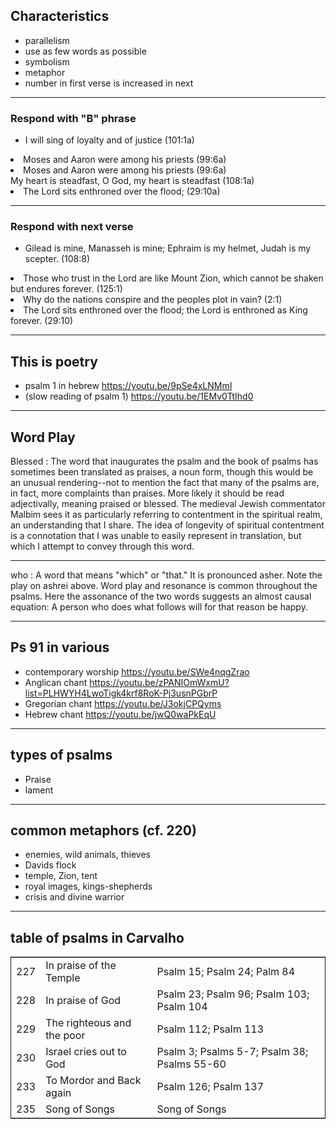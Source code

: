 ## Characteristics<a id="sec-2" name="sec-2"></a>

-   parallelism
-   use as few words as possible
-   symbolism
-   metaphor
-   number in first verse is increased in next

---

### Respond with "B" phrase

- I will sing of loyalty and of justice (101:1a)
<li class="fragment">  Moses and Aaron were among his priests (99:6a) </li>
<li class="fragment">  Moses and Aaron were among his priests (99:6a) </li>  My heart is steadfast, O God, my heart is steadfast (108:1a)
<li class="fragment">  The Lord sits enthroned over the flood; (29:10a) </li>

---

### Respond with next verse


- Gilead is mine, Manasseh is mine; Ephraim is my helmet, Judah is my scepter. (108:8) 
<li class="fragment">  Those who trust in the Lord are like Mount Zion, which cannot be shaken but endures forever. (125:1) </li>
<li class="fragment">   Why do the nations conspire and the peoples plot in vain? (2:1) </li>
<li class="fragment">   The Lord sits enthroned over the flood; the Lord is enthroned as King forever. (29:10) </li>

---

## This is poetry
- psalm 1 in hebrew
https://youtu.be/9pSe4xLNMmI
- (slow reading of psalm 1) 
https://youtu.be/1EMv0TtIhd0

---

##  Word Play
Blessed    : The word that inaugurates the psalm and the book of psalms has sometimes been
translated as praises, a noun form, though this would be an unusual rendering--not to mention
the fact that many of the psalms are, in fact, more complaints than praises. More likely it should
be read adjectivally, meaning praised or blessed. The medieval Jewish commentator Malbim sees
it as particularly referring to contentment in the spiritual realm, an understanding that I share.
The idea of longevity of spiritual contentment is a connotation that I was unable to easily
represent in translation, but which I attempt to convey through this word.


---


who     : A word that means "which" or "that." It is pronounced asher. Note the play on
ashrei above. Word play and resonance is common throughout the psalms. Here the assonance of
the two words suggests an almost causal equation: A person who does what follows will for that
reason be happy.

---


## Ps 91 in various<a id="sec-3" name="sec-3"></a>

-   contemporary worship <https://youtu.be/SWe4nqgZrao>
-   Anglican chant <https://youtu.be/zPANIOmWxmU?list=PLHWYH4LwoTigk4krf8RoK-Pj3usnPGbrP>
-   Gregorian chant <https://youtu.be/J3okjCPQyms>
-   Hebrew chant <https://youtu.be/jwQ0waPkEqU>

---

## types of psalms<a id="sec-4" name="sec-4"></a>

-   Praise
-   lament

---

## common metaphors (cf. 220)<a id="sec-5" name="sec-5"></a>

-   enemies, wild animals, thieves
-   Davids flock
-   temple, Zion, tent
-   royal images, kings-shepherds
-   crisis and divine warrior

---

## table of psalms in Carvalho<a id="sec-6" name="sec-6"></a>

<table border="2" cellspacing="0" cellpadding="6" rules="groups" frame="hsides">


<colgroup>
<col  class="right" />

<col  class="left" />

<col  class="left" />
</colgroup>
<tbody>
<tr>
<td class="right">227</td>
<td class="left">In praise of the Temple</td>
<td class="left">Psalm 15; Psalm 24; Palm 84</td>
</tr>


<tr>
<td class="right">228</td>
<td class="left">In praise of God</td>
<td class="left">Psalm 23; Psalm 96; Psalm 103; Psalm 104</td>
</tr>


<tr>
<td class="right">229</td>
<td class="left">The righteous and the poor</td>
<td class="left">Psalm 112; Psalm 113</td>
</tr>


<tr>
<td class="right">230</td>
<td class="left">Israel cries out to God</td>
<td class="left">Psalm 3; Psalms 5-7; Psalm 38; Psalms 55-60</td>
</tr>


<tr>
<td class="right">233</td>
<td class="left">To Mordor and Back again</td>
<td class="left">Psalm 126; Psalm 137</td>
</tr>


<tr>
<td class="right">235</td>
<td class="left">Song of Songs</td>
<td class="left">Song of Songs</td>
</tr>
</tbody>
</table>

